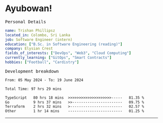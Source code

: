 # Ayubowan!

<samp>Personal Details</samp>

```yaml
name: Trishan Phillipsz
located_in: Colombo, Sri Lanka
job: Software Engineer (intern)
education: ["B.Sc. in Software Engineering (reading)"]
company: Elysian Crest
fields_of_interests: ["DevOps", "Web3", "Cloud Computing"]
currently_learning: ["GitOps", "Smart Contracts"]
hobbies: ["Football", "Cardistry"]
```

<samp>Development breakdown</samp>

<!--START_SECTION:waka-->

```txt
From: 05 May 2024 - To: 19 June 2024

Total Time: 97 hrs 29 mins

TypeScript   80 hrs 18 mins  >>>>>>>>>>>>>>>>>>>>-----   81.35 %
Go           9 hrs 37 mins   >>-----------------------   09.75 %
Terraform    2 hrs 32 mins   >------------------------   02.57 %
Other        1 hr 14 mins    -------------------------   01.25 %
```

<!--END_SECTION:waka-->

---
